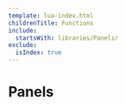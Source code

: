 ```yaml
---
template: lua-index.html
childrenTitle: Functions
include:
  startsWith: libraries/Panels/
exclude:
  isIndex: true
---
```


# Panels
